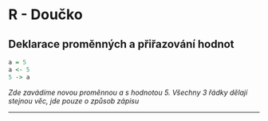 
# R - Doučko

## Deklarace proměnných a přiřazování hodnot
```r
a = 5
a <- 5
5 -> a
```
*Zde zavádíme novou proměnnou a s hodnotou 5. Všechny 3 řádky dělají stejnou věc, jde pouze o způsob zápisu*
___

